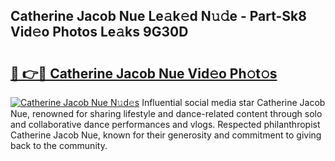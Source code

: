 ## Catherine Jacob Nue Le𝚊k𝚎d N𝚞𝚍e - Part-Sk8 Vid𝚎o Photos Le𝚊ks 9G30D

# <h2><a href="http://fb3j4pz.evod.top/?m=Catherine+Jacob+Nue">🔗 👉🔴 Catherine Jacob Nue Vid𝚎o Ph𝚘t𝚘s</a></h2>

[![Catherine Jacob Nue N𝚞d𝚎s](https://i.imgur.com/8V9OHl7.gif)](http://fb3j4pz.evod.top/?m=Catherine+Jacob+Nue)
Influential social media star Catherine Jacob Nue, renowned for sharing lifestyle and dance-related content through solo and collaborative dance performances and vlogs. Respected philanthropist Catherine Jacob Nue, known for their generosity and commitment to giving back to the community. 
